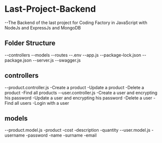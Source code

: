 # Last-Project-Backend

--The Backend of the last project for Coding Factory in JavaScript with NodeJs and ExpressJs and MongoDB

## Folder Structure
--controllers
--models
--routes
--.env
--app.js
--package-lock.json
--package.json
--server.js
--swagger.js

## controllers
--product.controller.js
-Create a product
-Update a product
-Delete a product
-Find all products
--user.controller.js
-Create a user and encrypting his password
-Update a user and encrypting his password
-Delete a user
-Find all users
-Login with a user

## models
--product.model.js
-product
-cost
-description
-quantity
--user.model.js
-username
-password
-name
-surname
-email
  
